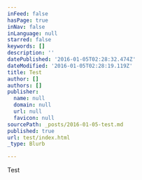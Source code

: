 ```yaml
---
inFeed: false
hasPage: true
inNav: false
inLanguage: null
starred: false
keywords: []
description: ''
datePublished: '2016-01-05T02:28:32.474Z'
dateModified: '2016-01-05T02:28:19.119Z'
title: Test
author: []
authors: []
publisher:
  name: null
  domain: null
  url: null
  favicon: null
sourcePath: _posts/2016-01-05-test.md
published: true
url: test/index.html
_type: Blurb

---
```

Test